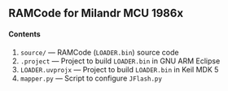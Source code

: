 ## RAMCode for Milandr MCU 1986x

#### Contents
1. `source/`  &mdash; RAMCode (`LOADER.bin`) source code
2. `.project`  &mdash; Project to build `LOADER.bin` in GNU ARM Eclipse
3. `LOADER.uvprojx`  &mdash; Project to build `LOADER.bin` in Keil MDK 5
4. `mapper.py`  &mdash; Script to configure `JFlash.py`
